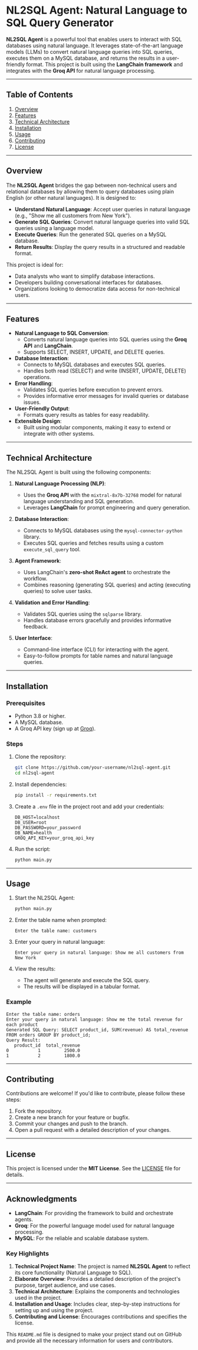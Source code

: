 # NL2SQL Agent: Natural Language to SQL Query Generator

**NL2SQL Agent** is a powerful tool that enables users to interact with SQL databases using natural language. It leverages state-of-the-art language models (LLMs) to convert natural language queries into SQL queries, executes them on a MySQL database, and returns the results in a user-friendly format. This project is built using the **LangChain framework** and integrates with the **Groq API** for natural language processing.

---

## Table of Contents
1. [Overview](#overview)
2. [Features](#features)
3. [Technical Architecture](#technical-architecture)
4. [Installation](#installation)
5. [Usage](#usage)
6. [Contributing](#contributing)
7. [License](#license)

---

## Overview

The **NL2SQL Agent** bridges the gap between non-technical users and relational databases by allowing them to query databases using plain English (or other natural languages). It is designed to:
- **Understand Natural Language**: Accept user queries in natural language (e.g., "Show me all customers from New York").
- **Generate SQL Queries**: Convert natural language queries into valid SQL queries using a language model.
- **Execute Queries**: Run the generated SQL queries on a MySQL database.
- **Return Results**: Display the query results in a structured and readable format.

This project is ideal for:
- Data analysts who want to simplify database interactions.
- Developers building conversational interfaces for databases.
- Organizations looking to democratize data access for non-technical users.

---

## Features

- **Natural Language to SQL Conversion**:
  - Converts natural language queries into SQL queries using the **Groq API** and **LangChain**.
  - Supports SELECT, INSERT, UPDATE, and DELETE queries.
- **Database Interaction**:
  - Connects to MySQL databases and executes SQL queries.
  - Handles both read (SELECT) and write (INSERT, UPDATE, DELETE) operations.
- **Error Handling**:
  - Validates SQL queries before execution to prevent errors.
  - Provides informative error messages for invalid queries or database issues.
- **User-Friendly Output**:
  - Formats query results as tables for easy readability.
- **Extensible Design**:
  - Built using modular components, making it easy to extend or integrate with other systems.

---

## Technical Architecture

The NL2SQL Agent is built using the following components:

1. **Natural Language Processing (NLP)**:
   - Uses the **Groq API** with the `mixtral-8x7b-32768` model for natural language understanding and SQL generation.
   - Leverages **LangChain** for prompt engineering and query generation.

2. **Database Interaction**:
   - Connects to MySQL databases using the `mysql-connector-python` library.
   - Executes SQL queries and fetches results using a custom `execute_sql_query` tool.

3. **Agent Framework**:
   - Uses LangChain's **zero-shot ReAct agent** to orchestrate the workflow.
   - Combines reasoning (generating SQL queries) and acting (executing queries) to solve user tasks.

4. **Validation and Error Handling**:
   - Validates SQL queries using the `sqlparse` library.
   - Handles database errors gracefully and provides informative feedback.

5. **User Interface**:
   - Command-line interface (CLI) for interacting with the agent.
   - Easy-to-follow prompts for table names and natural language queries.

---

## Installation

### Prerequisites
- Python 3.8 or higher.
- A MySQL database.
- A Groq API key (sign up at [Groq](https://groq.com/)).

### Steps

1. Clone the repository:
   ```bash
   git clone https://github.com/your-username/nl2sql-agent.git
   cd nl2sql-agent
   ```

2. Install dependencies:
   ```bash
   pip install -r requirements.txt
   ```

3. Create a `.env` file in the project root and add your credentials:
   ```env
   DB_HOST=localhost
   DB_USER=root
   DB_PASSWORD=your_password
   DB_NAME=health
   GROQ_API_KEY=your_groq_api_key
   ```

4. Run the script:
   ```bash
   python main.py
   ```

---

## Usage

1. Start the NL2SQL Agent:
   ```bash
   python main.py
   ```

2. Enter the table name when prompted:
   ```
   Enter the table name: customers
   ```

3. Enter your query in natural language:
   ```
   Enter your query in natural language: Show me all customers from New York
   ```

4. View the results:
   - The agent will generate and execute the SQL query.
   - The results will be displayed in a tabular format.

### Example
```
Enter the table name: orders
Enter your query in natural language: Show me the total revenue for each product
Generated SQL Query: SELECT product_id, SUM(revenue) AS total_revenue FROM orders GROUP BY product_id;
Query Result:
   product_id  total_revenue
0           1         2500.0
1           2         1800.0
```

---

## Contributing

Contributions are welcome! If you'd like to contribute, please follow these steps:
1. Fork the repository.
2. Create a new branch for your feature or bugfix.
3. Commit your changes and push to the branch.
4. Open a pull request with a detailed description of your changes.

---

## License

This project is licensed under the **MIT License**. See the [LICENSE](LICENSE) file for details.

---

## Acknowledgments
- **LangChain**: For providing the framework to build and orchestrate agents.
- **Groq**: For the powerful language model used for natural language processing.
- **MySQL**: For the reliable and scalable database system.


### **Key Highlights**
1. **Technical Project Name**: The project is named **NL2SQL Agent** to reflect its core functionality (Natural Language to SQL).
2. **Elaborate Overview**: Provides a detailed description of the project's purpose, target audience, and use cases.
3. **Technical Architecture**: Explains the components and technologies used in the project.
4. **Installation and Usage**: Includes clear, step-by-step instructions for setting up and using the project.
5. **Contributing and License**: Encourages contributions and specifies the license.

This `README.md` file is designed to make your project stand out on GitHub and provide all the necessary information for users and contributors.
